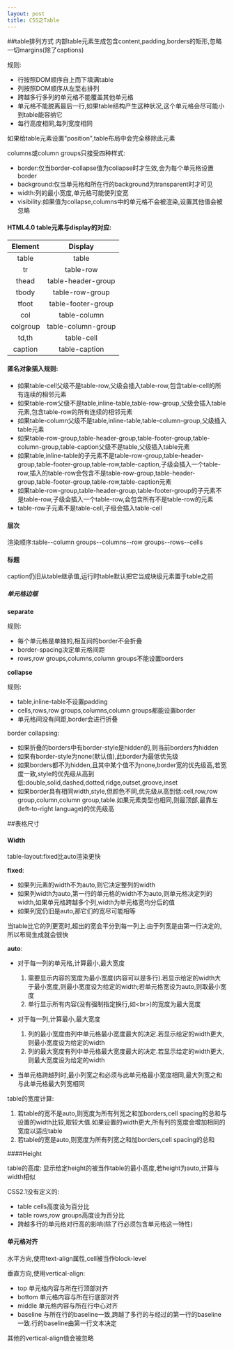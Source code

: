```yaml
---
layout: post
title: CSS之Table
---
```


##table排列方式
内部table元素生成包含content,padding,borders的矩形,忽略一切margins(除了captions)

规则:

* 行按照DOM顺序自上而下填满table
* 列按照DOM顺序从左至右排列
* 跨越多行多列的单元格不能覆盖其他单元格
* 单元格不能脱离最后一行,如果table结构产生这种状况,这个单元格会尽可能小到table能容纳它
* 每行高度相同,每列宽度相同

如果给table元素设置"position",table布局中会完全移除此元素

columns或column groups只接受四种样式:

* border:仅当border-collapse值为collapse时才生效,会为每个单元格设置border
* background:仅当单元格和所在行的background为transparent时才可见
* width:列的最小宽度,单元格可能使列变宽
* visibility:如果值为collapse,columns中的单元格不会被渲染,设置其他值会被忽略

#### HTML4.0 table元素与display的对应:

Element   |Display
:-------: |:-------:
table     |table  
tr   	  |table-row  
thead     |table-header-group  
tbody     |table-row-group  
tfoot     |table-footer-group  
col       |table-column  
colgroup  |table-column-group  
td,th     |table-cell  
caption   |table-caption      

#### 匿名对象插入规则:

* 如果table-cell父级不是table-row,父级会插入table-row,包含table-cell的所有连续的相邻元素
* 如果table-row父级不是table,inline-table,table-row-group,父级会插入table元素,包含table-row的所有连续的相邻元素
* 如果table-column父级不是table,inline-table,table-column-group,父级插入table元素
* 如果table-row-group,table-header-group,table-footer-group,table-column-group,table-caption父级不是table,父级插入table元素
* 如果table,inline-table的子元素不是table-row-group,table-header-group,table-footer-group,table-row,table-caption,子级会插入一个table-row,插入的table-row会包含不是table-row-group,table-header-group,table-footer-group,table-row,table-caption元素
* 如果table-row-group,table-header-group,table-footer-group的子元素不是table-row,子级会插入一个table-row,会包含所有不是table-row的元素
* table-row子元素不是table-cell,子级会插入table-cell

#### 层次
渲染顺序:table--column groups--columns--row groups--rows--cells

#### 标题
caption仍旧从table继承值,运行时table默认把它当成块级元素置于table之前

##### 单元格边框
**separate**

规则:

* 每个单元格是单独的,相互间的border不会折叠
* border-spacing决定单元格间距
* rows,row groups,columns,column groups不能设置borders


**collapse**

规则:

* table,inline-table不设置padding
* cells,rows,row groups,columns,column groups都能设置border
* 单元格间没有间距,border会进行折叠

border collapsing:

* 如果折叠的borders中有border-style是hidden的,则当前borders为hidden
* 如果有border-style为none(默认值),此border为最低优先级
* 如果borders都不为hidden,且其中某个值不为none,border宽的优先级高,若宽度一致,style的优先级从高到低:double,solid,dashed,dotted,ridge,outset,groove,inset
* 如果border具有相同width,style,但颜色不同,优先级从高到低:cell,row,row group,column,column group,table.如果元素类型也相同,则最顶部,最靠左(left-to-right language)的优先级高

##表格尺寸

#### Width  
table-layout:fixed比auto渲染更快

**fixed**:

* 如果列元素的width不为auto,则它决定整列的width
* 如果列width为auto,第一行的单元格的width不为auto,则单元格决定列的width,如果单元格跨越多个列,width为单元格宽均分后的值
* 如果列宽仍旧是auto,那它们的宽尽可能相等

当table比它的列更宽时,超出的宽会平分到每一列上.由于列宽是由第一行决定的,所以布局生成就会很快

**auto**:

* 对于每一列的单元格,计算最小,最大宽度
	1. 需要显示内容的宽度为最小宽度(内容可以是多行).若显示给定的width大于最小宽度,则最小宽度设为给定的width;若单元格宽设为auto,则取最小宽度
	2. 单行显示所有内容(没有强制指定换行,如&lt;br&gt;)的宽度为最大宽度
	
* 对于每一列,计算最小,最大宽度
	1. 列的最小宽度由列中单元格最小宽度最大的决定.若显示给定的width更大,则最小宽度设为给定的width
	2. 列的最大宽度有列中单元格最大宽度最大的决定.若显示给定的width更大,则最大宽度设为给定的width

* 当单元格跨越列时,最小列宽之和必须与此单元格最小宽度相同,最大列宽之和与此单元格最大列宽相同

table的宽度计算:

1. 若table的宽不是auto,则宽度为所有列宽之和加borders,cell spacing的总和与设置的width比较,取较大值.如果设置的width更大,所有列的宽度会增加相同的宽度以适应table
2. 若table的宽是auto,则宽度为所有列宽之和加borders,cell spacing的总和

####Height

table的高度:
显示给定height的被当作table的最小高度,若height为auto,计算与width相似

CSS2.1没有定义的:

*  table cells高度设为百分比
*  table rows,row groups高度设为百分比
*  跨越多行的单元格对行高的影响(除了行必须包含单元格这一特性)

#### 单元格对齐
水平方向,使用text-align属性,cell被当作block-level

垂直方向,使用vertical-align:  

* top    	单元格内容与所在行顶部对齐
* bottom 	单元格内容与所在行底部对齐
* middle 	单元格内容与所在行中心对齐
* baseline  与所在行的baseline一致,跨越了多行的与经过的第一行的baseline一致.行的baseline由第一行文本决定

其他的vertical-align值会被忽略




















